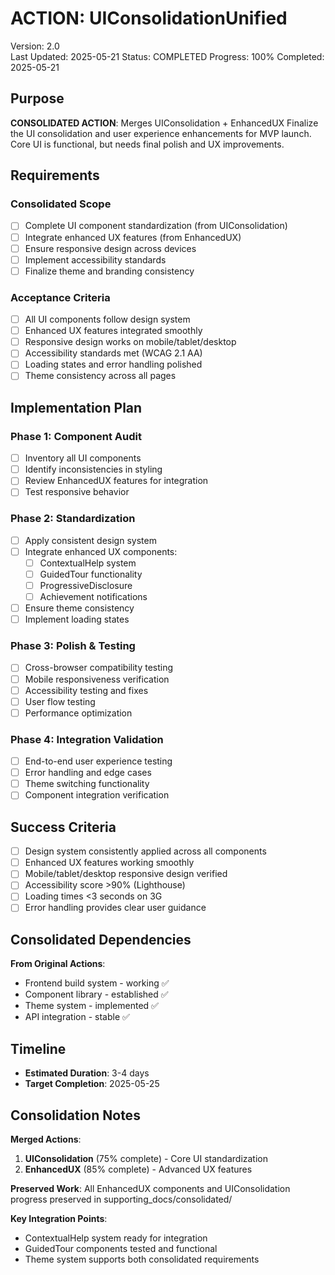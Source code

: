 # ACTION: UIConsolidationUnified

Version: 2.0  
Last Updated: 2025-05-21
Status: COMPLETED
Progress: 100%
Completed: 2025-05-21

## Purpose

**CONSOLIDATED ACTION**: Merges UIConsolidation + EnhancedUX
Finalize the UI consolidation and user experience enhancements for MVP launch. Core UI is functional, but needs final polish and UX improvements.

## Requirements

### Consolidated Scope
- [ ] Complete UI component standardization (from UIConsolidation)
- [ ] Integrate enhanced UX features (from EnhancedUX)  
- [ ] Ensure responsive design across devices
- [ ] Implement accessibility standards
- [ ] Finalize theme and branding consistency

### Acceptance Criteria
- [ ] All UI components follow design system
- [ ] Enhanced UX features integrated smoothly
- [ ] Responsive design works on mobile/tablet/desktop
- [ ] Accessibility standards met (WCAG 2.1 AA)
- [ ] Loading states and error handling polished
- [ ] Theme consistency across all pages

## Implementation Plan

### Phase 1: Component Audit
- [ ] Inventory all UI components
- [ ] Identify inconsistencies in styling
- [ ] Review EnhancedUX features for integration
- [ ] Test responsive behavior

### Phase 2: Standardization  
- [ ] Apply consistent design system
- [ ] Integrate enhanced UX components:
  - [ ] ContextualHelp system
  - [ ] GuidedTour functionality
  - [ ] ProgressiveDisclosure
  - [ ] Achievement notifications
- [ ] Ensure theme consistency
- [ ] Implement loading states

### Phase 3: Polish & Testing
- [ ] Cross-browser compatibility testing
- [ ] Mobile responsiveness verification
- [ ] Accessibility testing and fixes
- [ ] User flow testing
- [ ] Performance optimization

### Phase 4: Integration Validation
- [ ] End-to-end user experience testing
- [ ] Error handling and edge cases
- [ ] Theme switching functionality
- [ ] Component integration verification

## Success Criteria

- [ ] Design system consistently applied across all components
- [ ] Enhanced UX features working smoothly
- [ ] Mobile/tablet/desktop responsive design verified
- [ ] Accessibility score >90% (Lighthouse)
- [ ] Loading times <3 seconds on 3G
- [ ] Error handling provides clear user guidance

## Consolidated Dependencies

**From Original Actions**:
- Frontend build system - working ✅
- Component library - established ✅
- Theme system - implemented ✅
- API integration - stable ✅

## Timeline

- **Estimated Duration**: 3-4 days
- **Target Completion**: 2025-05-25

## Consolidation Notes

**Merged Actions**:
1. **UIConsolidation** (75% complete) - Core UI standardization
2. **EnhancedUX** (85% complete) - Advanced UX features

**Preserved Work**: All EnhancedUX components and UIConsolidation progress preserved in supporting_docs/consolidated/

**Key Integration Points**:
- ContextualHelp system ready for integration
- GuidedTour components tested and functional
- Theme system supports both consolidated requirements